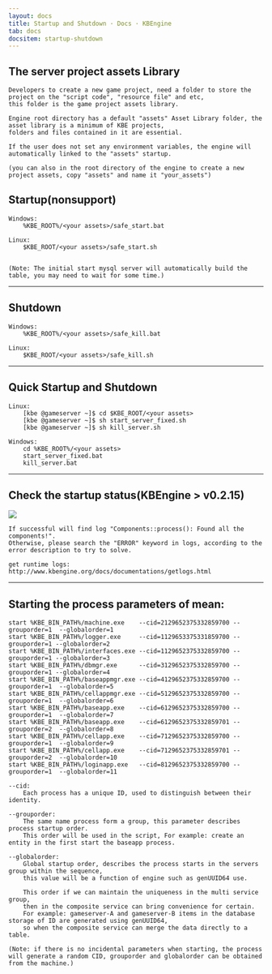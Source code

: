 ```yaml
---
layout: docs
title: Startup and Shutdown · Docs · KBEngine
tab: docs
docsitem: startup-shutdown
---
```



The server project assets Library
-------------------

	Developers to create a new game project, need a folder to store the project on the "script code", "resource file" and etc, 
	this folder is the game project assets library.

	Engine root directory has a default "assets" Asset Library folder, the asset library is a minimum of KBE projects, 
	folders and files contained in it are essential.

	If the user does not set any environment variables, the engine will automatically linked to the "assets" startup.

	(you can also in the root directory of the engine to create a new project assets, copy "assets" and name it "your_assets")


Startup(nonsupport)
-------------------

	Windows:
		%KBE_ROOT%/<your assets>/safe_start.bat

	Linux:
		$KBE_ROOT/<your assets>/safe_start.sh


	(Note: The initial start mysql server will automatically build the table, you may need to wait for some time.)


- - -


Shutdown
-------------------

	Windows:
		%KBE_ROOT%/<your assets>/safe_kill.bat

	Linux:
		$KBE_ROOT/<your assets>/safe_kill.sh


- - -


Quick Startup and Shutdown
-------------------

	Linux:
		[kbe @gameserver ~]$ cd $KBE_ROOT/<your assets>
		[kbe @gameserver ~]$ sh start_server_fixed.sh
		[kbe @gameserver ~]$ sh kill_server.sh

	Windows:
		cd %KBE_ROOT%/<your assets>
		start_server_fixed.bat
		kill_server.bat


- - -


Check the startup status(KBEngine > v0.2.15)
-------------------

<img class="screenshots-img" src="{{ site.baseurl }}/assets/img/screenshots/startup_status.png">

	If successful will find log "Components::process(): Found all the components!".
	Otherwise, please search the "ERROR" keyword in logs, according to the error description to try to solve.

	get runtime logs: http://www.kbengine.org/docs/documentations/getlogs.html


- - -


Starting the process parameters of mean:
-------------------

	start %KBE_BIN_PATH%/machine.exe	--cid=2129652375332859700 --grouporder=1  --globalorder=1
	start %KBE_BIN_PATH%/logger.exe		--cid=1129653375331859700 --grouporder=1 --globalorder=2
	start %KBE_BIN_PATH%/interfaces.exe	--cid=1129652375332859700 --grouporder=1 --globalorder=3
	start %KBE_BIN_PATH%/dbmgr.exe		--cid=3129652375332859700 --grouporder=1 --globalorder=4
	start %KBE_BIN_PATH%/baseappmgr.exe	--cid=4129652375332859700 --grouporder=1  --globalorder=5
	start %KBE_BIN_PATH%/cellappmgr.exe	--cid=5129652375332859700 --grouporder=1  --globalorder=6
	start %KBE_BIN_PATH%/baseapp.exe	--cid=6129652375332859700 --grouporder=1  --globalorder=7
	start %KBE_BIN_PATH%/baseapp.exe	--cid=6129652375332859701 --grouporder=2  --globalorder=8
	start %KBE_BIN_PATH%/cellapp.exe	--cid=7129652375332859700 --grouporder=1  --globalorder=9
	start %KBE_BIN_PATH%/cellapp.exe	--cid=7129652375332859701 --grouporder=2  --globalorder=10
	start %KBE_BIN_PATH%/loginapp.exe	--cid=8129652375332859700 --grouporder=1  --globalorder=11

	--cid:
		Each process has a unique ID, used to distinguish between their identity.

	--grouporder:
		The same name process form a group, this parameter describes process startup order.
		This order will be used in the script, For example: create an entity in the first start the baseapp process.

	--globalorder:
		Global startup order, describes the process starts in the servers group within the sequence, 
		this value will be a function of engine such as genUUID64 use.

		This order if we can maintain the uniqueness in the multi service group, 
		then in the composite service can bring convenience for certain.
		For example: gameserver-A and gameserver-B items in the database storage of ID are generated using genUUID64, 
		so when the composite service can merge the data directly to a table.

	(Note: if there is no incidental parameters when starting, the process will generate a random CID, grouporder and globalorder can be obtained from the machine.)
